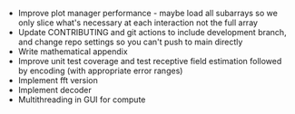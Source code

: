 * Improve plot manager performance - maybe load all subarrays so we only slice what's necessary at each interaction not the full array
* Update CONTRIBUTING and git actions to include development branch, and change repo settings so you can't push to main directly
* Write mathematical appendix
* Improve unit test coverage and test receptive field estimation followed by encoding (with appropriate error ranges)
* Implement fft version
* Implement decoder
* Multithreading in GUI for compute
